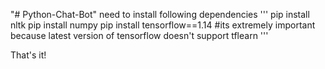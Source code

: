 "# Python-Chat-Bot" 
need to install following dependencies
'''
pip install nltk
pip install numpy
pip install tensorflow==1.14 #its extremely important because latest version of tensorflow doesn't support tflearn
'''

That's it!
